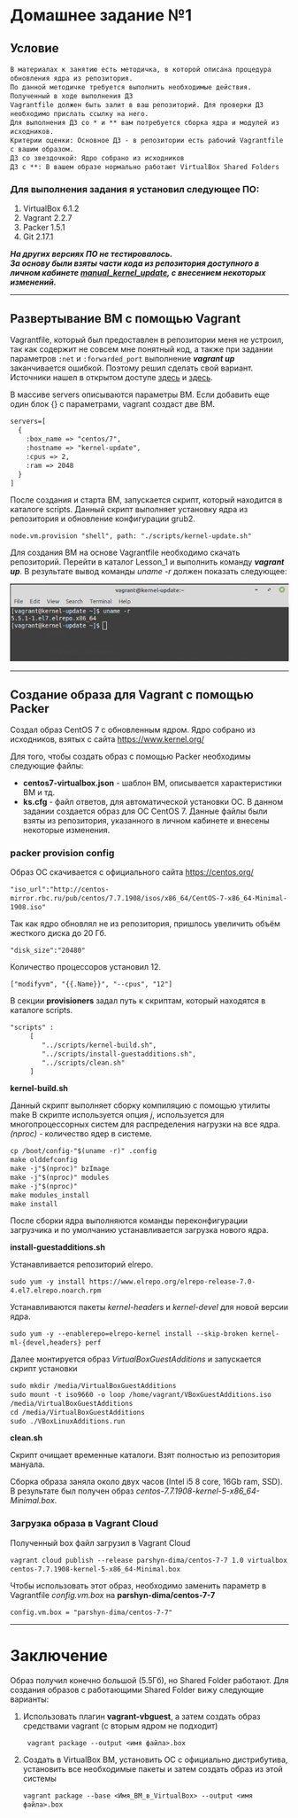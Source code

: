 # Домашнее задание №1
## Условие
    В материалах к занятию есть методичка, в которой описана процедура обновления ядра из репозитория. 
    По данной методичке требуется выполнить необходимые действия. Полученный в ходе выполнения ДЗ 
    Vagrantfile должен быть залит в ваш репозиторий. Для проверки ДЗ необходимо прислать ссылку на него.
    Для выполнения ДЗ со * и ** вам потребуется сборка ядра и модулей из исходников.
    Критерии оценки: Основное ДЗ - в репозитории есть рабочий Vagrantfile с вашим образом.
    ДЗ со звездочкой: Ядро собрано из исходников
    ДЗ с **: В вашем образе нормально работают VirtualBox Shared Folders
    
### Для выполнения задания я установил следующее ПО:
1.  VirtualBox 6.1.2
2.  Vagrant 2.2.7
3.  Packer 1.5.1
4.  Git 2.17.1

***На других версиях ПО не тестировалось.***<br/>
***За основу были взяты части кода из репозитория доступного в личном кабинете [manual_kernel_update](https://github.com/dmitry-lyutenko/manual_kernel_update), с внесением некоторых изменений.***

***

## Развертывание ВМ с помощью Vagrant

Vagrantfile, который был предоставлен в репозитории меня не устроил, так как содержит не совсем мне понятный код,
а также при задании параметров `:net` и `:forwarded_port` выполнение ***vagrant up*** заканчивается ошибкой.
Поэтому решил сделать свой вариант. Источники нашел в открытом доступе [здесь](http://sysadm.pp.ua/linux/sistemy-virtualizacii/vagrantfile.html) и [здесь](https://github.com/erlong15/otus-linux/blob/master/Vagrantfile).

В массиве servers описываются параметры ВМ. Если добавить еще один блок {} с параметрами, vagrant создаст две ВМ.

    servers=[
      {
        :box_name => "centos/7",
        :hostname => "kernel-update",
        :cpus => 2,
        :ram => 2048
      }
    ]

После создания и старта ВМ, запускается скрипт, который находится в каталоге scripts. Данный скрипт выполняет установку ядра из репозитория и обновление конфигурации grub2.

    node.vm.provision "shell", path: "./scripts/kernel-update.sh"

Для создания ВМ на основе Vagrantfile необходимо скачать репозиторий. Перейти в каталог Lesson_1 и выполнить команду ***vagrant up***.
В результате вывод команды *uname -r* должен показать следующее:

![result vagrant](https://github.com/parshyn-dima/screens/blob/master/lesson01/vagrant-result.png)

***

## Создание образа для Vagrant с помощью Packer

Создал образ CentOS 7 с обновленным ядром. Ядро собрано из исходников, взятых с сайта https://www.kernel.org/

Для того, чтобы создать образ с помощью Packer необходимы следующие файлы:
* **centos7-virtualbox.json** - шаблон ВМ, описывается характеристики ВМ и тд.
* **ks.cfg** - файл ответов, для автоматической установки ОС. В данном задании создается образ для ОС CentOS 7.
Данные файлы были взяты из репозитория, указанного в личном кабинете и внесены некоторые изменения.

### packer provision config
Образ ОС скачивается с официального сайта https://centos.org/

    "iso_url":"http://centos-mirror.rbc.ru/pub/centos/7.7.1908/isos/x86_64/CentOS-7-x86_64-Minimal-1908.iso"
    
Так как ядро обновлял не из репозитория, пришлось увеличить объём жесткого диска до 20 Гб.

    "disk_size":"20480"
    
Количество процессоров установил 12.

    ["modifyvm", "{{.Name}}", "--cpus", "12"]
    
В секции **provisioners** задал путь к скриптам, который находятся в каталоге scripts.

    "scripts" :
         [
            "../scripts/kernel-build.sh",
            "../scripts/install-guestadditions.sh",
            "../scripts/clean.sh"
         ]

**kernel-build.sh**

Данный скрипт выполняет сборку компиляцию с помощью утилиты make
В скрипте используется опция *j*, используется для многопроцессорных систем для распределения нагрузки на все ядра. *(nproc)* - количество ядер в системе.

    cp /boot/config-"$(uname -r)" .config
    make olddefconfig
    make -j"$(nproc)" bzImage
    make -j"$(nproc)" modules
    make -j"$(nproc)"
    make modules_install
    make install
    
После сборки ядра выполняются команды переконфигурации загрузчика и по умолчанию устанавливается загрузка нового ядра.

**install-guestadditions.sh**

Устанавливается репозиторий elrepo.

    sudo yum -y install https://www.elrepo.org/elrepo-release-7.0-4.el7.elrepo.noarch.rpm
    
Устанавливаются пакеты *kernel-headers* и *kernel-devel* для новой версии ядра.

    sudo yum -y --enablerepo=elrepo-kernel install --skip-broken kernel-ml-{devel,headers} perf
    
Далее монтируется образ *VirtualBoxGuestAdditions* и запускается скрипт установки

    sudo mkdir /media/VirtualBoxGuestAdditions
    sudo mount -t iso9660 -o loop /home/vagrant/VBoxGuestAdditions.iso /media/VirtualBoxGuestAdditions
    cd /media/VirtualBoxGuestAdditions
    sudo ./VBoxLinuxAdditions.run
    
**clean.sh**

Скрипт очищает временные каталоги. Взят полностью из репозитория мануала.

Сборка образа заняла около двух часов (Intel i5 8 core, 16Gb ram, SSD). В результате был получен образ *centos-7.7.1908-kernel-5-x86_64-Minimal.box*.

### Загрузка образа в Vagrant Cloud

Полученный box файл загрузил в Vagrant Cloud

    vagrant cloud publish --release parshyn-dima/centos-7-7 1.0 virtualbox centos-7.7.1908-kernel-5-x86_64-Minimal.box

Чтобы использовать этот образ, необходимо заменить параметр в Vagrantfile *config.vm.box* на **parshyn-dima/centos-7-7**

    config.vm.box = "parshyn-dima/centos-7-7"

***

# Заключение
Образ получил конечно большой (5.5Гб), но Shared Folder работают. 
Для создания образов с работающими Shared Folder вижу следующие варианты:
1. Использовать плагин **vagrant-vbguest**, а затем создать образ средствами vagrant (с вторым ядром не подходит)

        vagrant package --output <имя файла>.box

2. Создать в VirtualBox ВМ, установить ОС с официально дистрибутива, установить все необходимые пакеты и затем создать образ из этой системы

       vagrant package --base <Имя_ВМ_в_VirtualBox> --output <имя файла>.box
